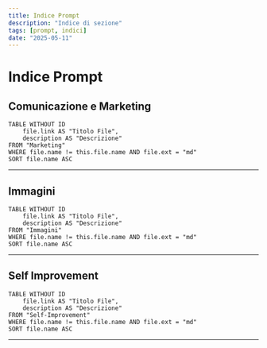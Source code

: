```yaml
---
title: Indice Prompt
description: "Indice di sezione"
tags: [prompt, indici]
date: "2025-05-11"
---
```


# Indice Prompt

## Comunicazione e Marketing

```dataview
TABLE WITHOUT ID
    file.link AS "Titolo File",
    description AS "Descrizione"
FROM "Marketing"
WHERE file.name != this.file.name AND file.ext = "md"
SORT file.name ASC
```

---

## Immagini

```dataview
TABLE WITHOUT ID
    file.link AS "Titolo File",
    description AS "Descrizione"
FROM "Immagini"
WHERE file.name != this.file.name AND file.ext = "md"
SORT file.name ASC
```

---

## Self Improvement

```dataview
TABLE WITHOUT ID
    file.link AS "Titolo File",
    description AS "Descrizione"
FROM "Self-Improvement"
WHERE file.name != this.file.name AND file.ext = "md"
SORT file.name ASC
```

---
